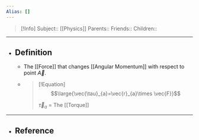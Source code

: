 ```yaml
---
Alias: []
---
```

> [!Info]
> Subject:: [[Physics]]
> Parents:: 
> Friends:: 
> Children:: 
---
- ## Definition
	- The [[Force]] that changes [[Angular Momentum]] with respect to point $\vec{A}$.
	- > [!Equation]
	  > $$\large{\vec{\tau}_{a}=\vec{r}_{a}\times \vec{F}}$$
	  > 
	  > $\vec{\tau}_{a}$ = The [[Torque]]
---
- ## Reference
